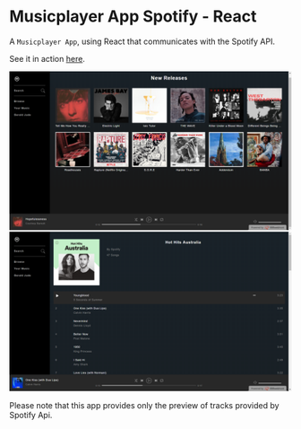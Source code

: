 # Musicplayer App Spotify - React

A `Musicplayer App`, using React that communicates with the Spotify API.

See it in action [here](https://bit.ly/2LjKgVl).

![alt text](https://github.com/geraldjude/spotifymusicapp/blob/master/homePage.png "Home")
![alt text](https://github.com/geraldjude/spotifymusicapp/blob/master/playSong.png "Song")

Please note that this app provides only the preview of tracks provided by Spotify Api.
